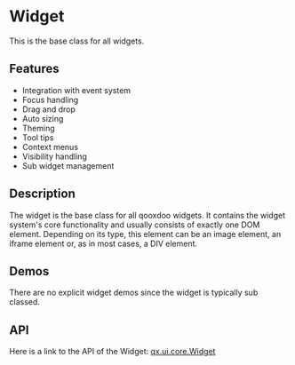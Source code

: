 Widget
======

This is the base class for all widgets.

Features
--------

-   Integration with event system
-   Focus handling
-   Drag and drop
-   Auto sizing
-   Theming
-   Tool tips
-   Context menus
-   Visibility handling
-   Sub widget management

Description
-----------

The widget is the base class for all qooxdoo widgets. It contains the widget system's core functionality and usually consists of exactly one DOM element. Depending on its type, this element can be an image element, an iframe element or, as in most cases, a DIV element.

Demos
-----

There are no explicit widget demos since the widget is typically sub classed.

API
---

Here is a link to the API of the Widget:
[qx.ui.core.Widget](http://www.qooxdoo.org/devel/api/index.html#qx.ui.core.Widget)
